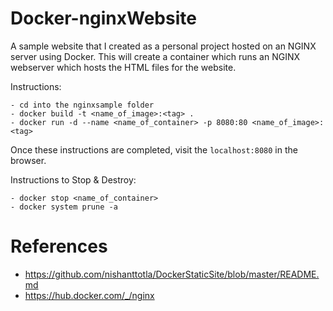 # Docker-nginxWebsite

A sample website that I created as a personal project hosted on an NGINX server using Docker. 
This will create a container which runs an NGINX webserver which hosts the HTML files for the website. 


Instructions:
```
- cd into the nginxsample folder
- docker build -t <name_of_image>:<tag> .
- docker run -d --name <name_of_container> -p 8080:80 <name_of_image>:<tag>

```

Once these instructions are completed, visit the ``` localhost:8080 ``` in the browser.


Instructions to Stop & Destroy:
```
- docker stop <name_of_container>
- docker system prune -a

```




# References
- https://github.com/nishanttotla/DockerStaticSite/blob/master/README.md
- https://hub.docker.com/_/nginx 

